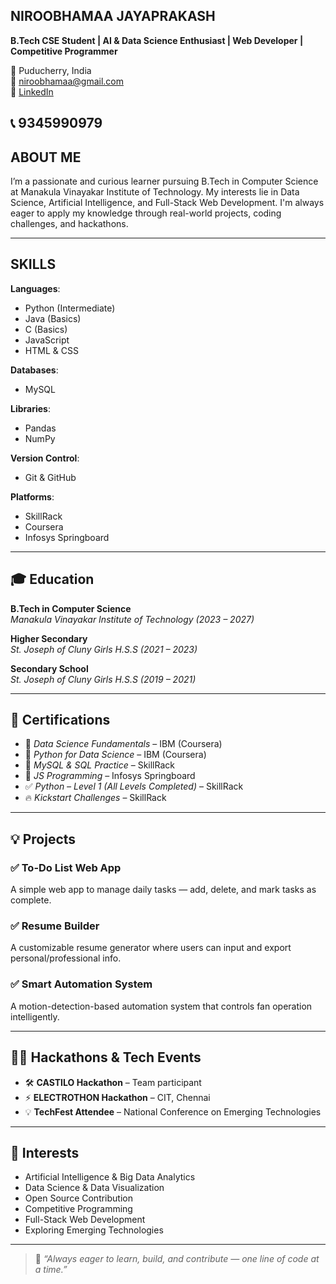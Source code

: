 ## NIROOBHAMAA JAYAPRAKASH

**B.Tech CSE Student | AI & Data Science Enthusiast | Web Developer | Competitive Programmer**

📍 Puducherry, India  
📧 niroobhamaa@gmail.com  
🔗 [LinkedIn](https://www.linkedin.com/in/niroobhamaa)

📞 9345990979
---

## ABOUT ME 

I’m a passionate and curious learner pursuing B.Tech in Computer Science at Manakula Vinayakar Institute of Technology. My interests lie in Data Science, Artificial Intelligence, and Full-Stack Web Development. I'm always eager to apply my knowledge through real-world projects, coding challenges, and hackathons.

---

## SKILLS

**Languages**:  
- Python (Intermediate)  
- Java (Basics)  
- C (Basics)  
- JavaScript  
- HTML & CSS  

**Databases**:  
- MySQL  

**Libraries**:  
- Pandas  
- NumPy  

**Version Control**:  
- Git & GitHub  

**Platforms**:  
- SkillRack  
- Coursera  
- Infosys Springboard  

---

## 🎓 Education

**B.Tech in Computer Science**  
*Manakula Vinayakar Institute of Technology (2023 – 2027)*  

**Higher Secondary**  
*St. Joseph of Cluny Girls H.S.S (2021 – 2023)*  

**Secondary School**  
*St. Joseph of Cluny Girls H.S.S (2019 – 2021)*  

---

## 📜 Certifications

- 📘 *Data Science Fundamentals* – IBM (Coursera)  
- 🐍 *Python for Data Science* – IBM (Coursera)  
- 🧮 *MySQL & SQL Practice* – SkillRack  
- 🧠 *JS Programming* – Infosys Springboard  
- ✅ *Python – Level 1 (All Levels Completed)* – SkillRack  
- 🔥 *Kickstart Challenges* – SkillRack  

---

## 💡 Projects

### ✅ To-Do List Web App  
A simple web app to manage daily tasks — add, delete, and mark tasks as complete.

### ✅ Resume Builder  
A customizable resume generator where users can input and export personal/professional info.

### ✅ Smart Automation System  
A motion-detection-based automation system that controls fan operation intelligently.

---

## 👩‍💻 Hackathons & Tech Events

- 🛠️ **CASTILO Hackathon** – Team participant  
- ⚡ **ELECTROTHON Hackathon** – CIT, Chennai  
- 💡 **TechFest Attendee** – National Conference on Emerging Technologies  

---

## 🌱 Interests

- Artificial Intelligence & Big Data Analytics  
- Data Science & Data Visualization  
- Open Source Contribution  
- Competitive Programming  
- Full-Stack Web Development  
- Exploring Emerging Technologies  

---

> 💬 *“Always eager to learn, build, and contribute — one line of code at a time.”*
